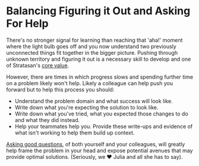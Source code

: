 # Balancing Figuring it Out and Asking For Help

There's no stronger signal for learning than reaching that 'aha!' moment
where the light bulb goes off and you now understand two previously
unconnected things fit together in the bigger picture. Pushing through unknown
territory and figuring it out is a necessary skill to develop and one of
Stratasan's [core value](./core_values).

However, there are times in which progress slows and spending further time
on a problem likely won't help. Likely a colleague can help push you forward
but to help this process you should:

* Understand the problem domain and what success will look like.
* Write down what you're expecting the solution to look like.
* Write down what you've tried, what you expected those changes to do
  and what they did instead.
* Help your teammates help you. Provide these write-ups and evidence of what
  isn't working to help them build up context.

[Asking good questions](https://jvns.ca/blog/good-questions/), of both yourself
and your colleagues, will greatly help frame the problem in your head and
expose potential avenues that may provide optimal solutions. (Seriously, we
&hearts; Julia and all she has to say).
